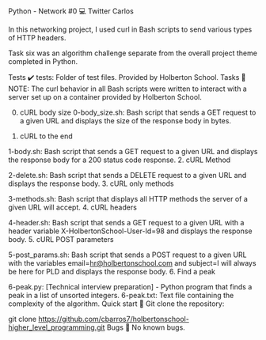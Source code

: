 Python - Network #0 💻
Twitter Carlos

In this networking project, I used curl in Bash scripts to send various types of HTTP headers.

Task six was an algorithm challenge separate from the overall project theme completed in Python.

Tests ✔️
tests: Folder of test files. Provided by Holberton School.
Tasks 📃
NOTE: The curl behavior in all Bash scripts were written to interact with a server set up on a container provided by Holberton School.

0. cURL body size 0-body_size.sh: Bash script that sends a GET request to a given URL and displays the size of the response body in bytes.

1. cURL to the end

1-body.sh: Bash script that sends a GET request to a given URL and displays the response body for a 200 status code response.
2. cURL Method

2-delete.sh: Bash script that sends a DELETE request to a given URL and displays the response body.
3. cURL only methods

3-methods.sh: Bash script that displays all HTTP methods the server of a given URL will accept.
4. cURL headers

4-header.sh: Bash script that sends a GET request to a given URL with a header variable X-HolbertonSchool-User-Id=98 and displays the response body.
5. cURL POST parameters

5-post_params.sh: Bash script that sends a POST request to a given URL with the variables email=hr@holbertonschool.com and subject=I will always be here for PLD and displays the response body.
6. Find a peak

6-peak.py: [Technical interview preparation] - Python program that finds a peak in a list of unsorted integers.
6-peak.txt: Text file containing the complexity of the algorithm.
Quick start 🏃
Git clone the repository:

git clone https://github.com/cbarros7/holbertonschool-higher_level_programming.git
Bugs 📢
No known bugs.
